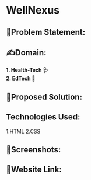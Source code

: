 # WellNexus 
## 	:memo:Problem Statement:

## :writing_hand:Domain:
**1. Health-Tech 	:stethoscope:
<br />
2. EdTech :school:**

## :seedling:Proposed Solution:

## Technologies Used:
1.HTML
2.CSS

## :paperclip:Screenshots: 

## :link:Website Link:

